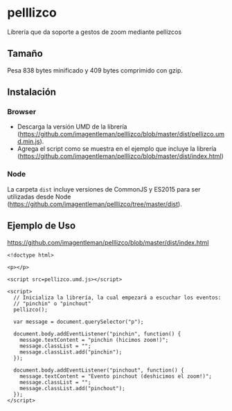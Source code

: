 # pelllizco
Librería que da soporte a gestos de zoom mediante pellizcos

## Tamaño
Pesa 838 bytes minificado y 409 bytes comprimido con gzip.

## Instalación

### Browser
* Descarga la versión UMD de la librería (https://github.com/imagentleman/pelllizco/blob/master/dist/pellizco.umd.min.js).
* Agrega el script como se muestra en el ejemplo que incluye la librería (https://github.com/imagentleman/pelllizco/blob/master/dist/index.html)

### Node
La carpeta ```dist``` incluye versiones de CommonJS y ES2015 para ser utilizadas desde Node (https://github.com/imagentleman/pelllizco/tree/master/dist).

## Ejemplo de Uso 
https://github.com/imagentleman/pelllizco/blob/master/dist/index.html

    <!doctype html>

    <p></p>

    <script src=pellizco.umd.js></script>

    <script>
      // Inicializa la librería, la cual empezará a escuchar los eventos:
      // "pinchin" o "pinchout"
      pellizco();

      var message = document.querySelector("p");

      document.body.addEventListener("pinchin", function() {
        message.textContent = "pinchin (hicimos zoom!)";
        message.classList = "";
        message.classList.add("pinchin");
      });

      document.body.addEventListener("pinchout", function() {
        message.textContent = "Evento pinchout (deshicimos el zoom!)";
        message.classList = "";
        message.classList.add("pinchout");
      });
    </script>
